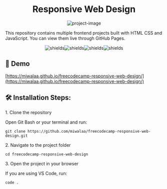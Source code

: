 <h1 align="center" id="title">Responsive Web Design</h1>

<p align="center"><img src="https://socialify.git.ci/miwalaa/freecodecamp-responsive-web-design/image?font=Inter&amp;language=1&amp;name=1&amp;owner=1&amp;pattern=Solid&amp;theme=Light" alt="project-image"></p>

<p id="description">This repository contains multiple frontend projects built with HTML CSS and JavaScript. You can view them live through GitHub Pages.</p>

<p align="center"><img src="https://img.shields.io/badge/HTML5-E34F26?style=for-the-badge&logo=html5&logoColor=white" alt="shields"><img src="https://img.shields.io/badge/CSS3-1572B6?style=for-the-badge&logo=css3&logoColor=white" alt="shields"><img src="https://img.shields.io/badge/JavaScript-323330?style=for-the-badge&amp;logo=javascript&amp;logoColor=F7DF1E" alt="shields"><img src="https://img.shields.io/badge/Bootstrap-563D7C?style=for-the-badge&amp;logo=bootstrap&amp;logoColor=white" alt="shields"></p>

<h2>🚀 Demo</h2>

[https://miwalaa.github.io/freecodecamp-responsive-web-design/](https://miwalaa.github.io/freecodecamp-responsive-web-design/)

<h2>🛠️ Installation Steps:</h2>

<p>1. Clone the repository</p>
Open Git Bash or your terminal and run:

```
git clone https://github.com/miwalaa/freecodecamp-responsive-web-design.git
```

<p>2. Navigate to the project folder</p>

```
cd freecodecamp-responsive-web-design
```

<p>3. Open the project in your browser</p>
If you are using VS Code, run:

```
code .
```
